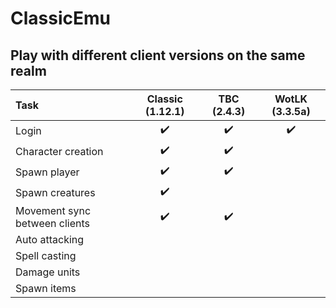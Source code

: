 # ClassicEmu
## Play with different client versions on the same realm

| Task                          | Classic (1.12.1)   | TBC (2.4.3)        | WotLK (3.3.5a)     |
|:------------------------------|:------------------:|:------------------:|:------------------:|
| Login                         | :heavy_check_mark: | :heavy_check_mark: | :heavy_check_mark: |
| Character creation            | :heavy_check_mark: | :heavy_check_mark: |                    |
| Spawn player                  | :heavy_check_mark: | :heavy_check_mark: |                    |
| Spawn creatures               | :heavy_check_mark: |                    |                    |
| Movement sync between clients | :heavy_check_mark: | :heavy_check_mark: |                    |
| Auto attacking                |                    |                    |                    |
| Spell casting                 |                    |                    |                    |
| Damage units                  |                    |                    |                    |
| Spawn items                   |                    |                    |                    |

